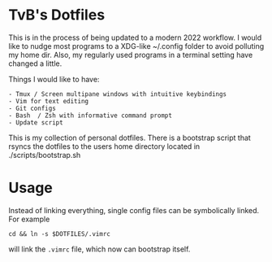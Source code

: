 TvB's Dotfiles
================

This is in the process of being updated to a modern 2022 workflow.  I would like to nudge most programs to a XDG-like ~/.config folder to avoid polluting my home dir.  Also, my regularly used programs in a terminal setting have changed a little.  


Things I would like to have:

    - Tmux / Screen multipane windows with intuitive keybindings
    - Vim for text editing
    - Git configs
    - Bash  / Zsh with informative command prompt
    - Update script
 
This is my collection of personal dotfiles.  There is a bootstrap script that rsyncs the dotfiles to the users home directory
located in ./scripts/bootstrap.sh


# Usage

Instead of linking everything, single config files can be symbolically linked.  For example

```
cd && ln -s $DOTFILES/.vimrc
```

will link the `.vimrc` file, which now can bootstrap itself.
